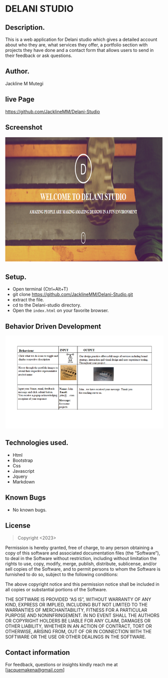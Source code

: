 # DELANI STUDIO
## Description.
This is a web application for Delani studio which gives a detailed account about who they are, what services they offer, a portfolio section with projects they have done and a contact form that allows users to send in their feedback or ask questions.
## Author.
Jackline M Mutegi
## live Page
https://github.com/JacklineMM/Delani-Studio

## Screenshot
<img src="Images/delani.PNG" alt="Delani studio welcome section" style="height: 400px; width:500px;">

## Setup.
* Open terminal {Ctrl+Alt+T}
* git clone https://github.com/JacklineMM/Delani-Studio.git
* extract the file.
* cd to the Delani-studio directory.
* Open the ``index.html`` on your favorite browser.

## Behavior Driven Development
![program behaviour](./Images/DelaniBDD.png) 

## Technologies used.
* Html
* Bootstrap
* Css
* Javascript
* Jquery
* Markdown
​
## Known Bugs
* No known bugs.
​
## License
> Copyright <2023> <Jackline Mutegi>

Permission is hereby granted, free of charge, to any person obtaining a copy of this software and associated documentation files (the “Software”), to deal in the Software without restriction, including without limitation the rights to use, copy, modify, merge, publish, distribute, sublicense, and/or sell copies of the Software, and to permit persons to whom the Software is furnished to do so, subject to the following conditions:

The above copyright notice and this permission notice shall be included in all copies or substantial portions of the Software.

THE SOFTWARE IS PROVIDED “AS IS”, WITHOUT WARRANTY OF ANY KIND, EXPRESS OR IMPLIED, INCLUDING BUT NOT LIMITED TO THE WARRANTIES OF MERCHANTABILITY, FITNESS FOR A PARTICULAR PURPOSE AND NONINFRINGEMENT. IN NO EVENT SHALL THE AUTHORS OR COPYRIGHT HOLDERS BE LIABLE FOR ANY CLAIM, DAMAGES OR OTHER LIABILITY, WHETHER IN AN ACTION OF CONTRACT, TORT OR OTHERWISE, ARISING FROM, OUT OF OR IN CONNECTION WITH THE SOFTWARE OR THE USE OR OTHER DEALINGS IN THE SOFTWARE. 
​
## Contact information
For feedback, questions or insights kindly reach me at [jacquemakena@gmail.com]